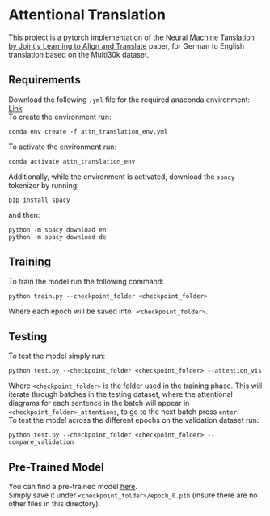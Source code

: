 # Attentional Translation
This project is a pytorch implementation of the [Neural Machine Tanslation by Jointly Learning to Align and Translate](https://arxiv.org/abs/1409.0473) paper, for German to English translation based on the Multi30k dataset.

## Requirements
Download the following ```.yml``` file for the required anaconda environment: [Link](https://drive.google.com/file/d/1DQL8cr8L7LDoAeVV3_22i3xvWn3S4chs/view?usp=sharing)
<br>
To create the environment run:
```
conda env create -f attn_translation_env.yml
```
To activate the environment run:
```
conda activate attn_translation_env
```

Additionally, while the environment is activated, download the ```spacy``` tokenizer by running:
```
pip install spacy
```
and then:
```
python -m spacy download en
python -m spacy download de
```

## Training
To train the model run the following command:
```
python train.py --checkpoint_folder <checkpoint_folder>
```
Where each epoch will be saved into ``` <checkpoint_folder>```.

## Testing
To test the model simply run:
```
python test.py --checkpoint_folder <checkpoint_folder> --attention_vis
```
Where ```<checkpoint_folder>``` is the folder used in the training phase.
This will iterate through batches in the testing dataset, where the attentional diagrams for each sentence in the batch will appear in  ```<checkpoint_folder>_attentions```, to go to the next batch press ```enter```.
<br>
To test the model across the different epochs on the validation dataset run:
```
python test.py --checkpoint_folder <checkpoint_folder> --compare_validation
```

## Pre-Trained Model
You can find a pre-trained model [here](https://drive.google.com/file/d/1jQbOz1J0WomIHeFAEoMGUY69edSAzlhi/view?usp=sharing). <br>
Simply save it under ```<checkpoint_folder>/epoch_0.pth``` (insure there are no other files in this directory).
